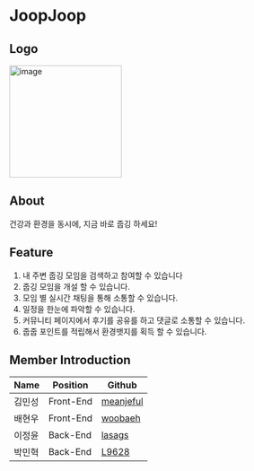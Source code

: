 # JoopJoop

## Logo
<img width="200" alt="image" src="https://user-images.githubusercontent.com/91773514/170958356-02d80940-03fe-4f0f-bc73-58eb80b0823b.png">

## About

  건강과 환경을 동시에, 지금 바로 줍깅 하세요!

## Feature
  1. 내 주변 줍깅 모임을 검색하고 참여할 수 있습니다
  2. 줍깅 모임을 개설 할 수 있습니다.
  3. 모임 별 실시간 채팅을 통해 소통할 수 있습니다.
  4. 일정을 한눈에 파악할 수 있습니다.
  5. 커뮤니티 페이지에서 후기를 공유를 하고 댓글로 소통할 수 있습니다.
  6. 줍줍 포인트를 적립해서 환경뱃지를 획득 할 수 있습니다.

## Member Introduction

| Name | Position | Github | 
| --------- | ---------- | ---|
| 김민성 | Front-End | [meanjeful](https://github.com/meanjeful) |
| 배현우 | Front-End | [woobaeh](https://github.com/woobaeh) |
| 이정윤 | Back-End | [lasags](https://github.com/lasags) |
| 박민혁 | Back-End | [L9628](https://github.com/L9628) |
